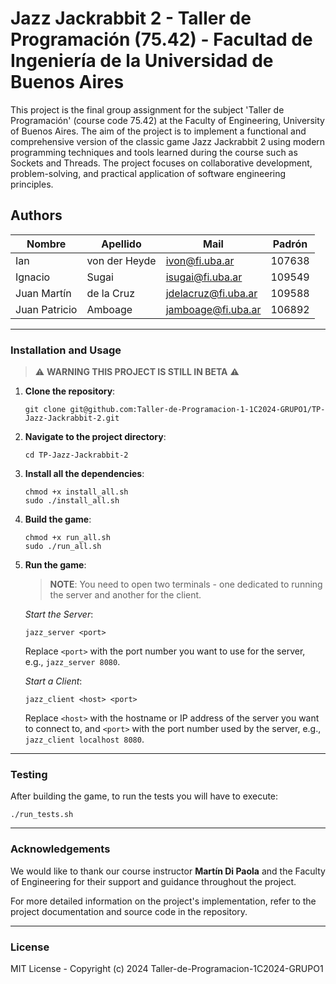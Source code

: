 # Jazz Jackrabbit 2 - Taller de Programación (75.42) - Facultad de Ingeniería de la Universidad de Buenos Aires

This project is the final group assignment for the subject 'Taller de Programación' (course code 75.42) at the Faculty of Engineering, University of Buenos Aires. The aim of the project is to implement a functional and comprehensive version of the classic game Jazz Jackrabbit 2 using modern programming techniques and tools learned during the course such as Sockets and Threads. The project focuses on collaborative development, problem-solving, and practical application of software engineering principles.

## Authors
| Nombre | Apellido | Mail | Padrón |
| ------ | -------- | ------ | ------ |
| Ian  | von der Heyde | ivon@fi.uba.ar | 107638 |
| Ignacio | Sugai | isugai@fi.uba.ar | 109549 |
| Juan Martín | de la Cruz | jdelacruz@fi.uba.ar | 109588 |
| Juan Patricio | Amboage | jamboage@fi.uba.ar | 106892 |

-----------------
### Installation and Usage

> ⚠️ **WARNING THIS PROJECT IS STILL IN BETA** ⚠️

1. **Clone the repository**:
   ```
   git clone git@github.com:Taller-de-Programacion-1-1C2024-GRUPO1/TP-Jazz-Jackrabbit-2.git
   ```
2. **Navigate to the project directory**:
   ```
   cd TP-Jazz-Jackrabbit-2
   ```
3. **Install all the dependencies**:
   ```
   chmod +x install_all.sh
   sudo ./install_all.sh
   ```
4. **Build the game**:
   ```
   chmod +x run_all.sh
   sudo ./run_all.sh
   ```
4. **Run the game**:
   > **NOTE**: You need to open two terminals - one dedicated to running the server and another for the client.

   *Start the Server*:
   ```
   jazz_server <port>
   ```
   Replace `<port>` with the port number you want to use for the server, e.g., `jazz_server 8080`.

   *Start a Client*:
   ```
   jazz_client <host> <port>
   ```
   Replace `<host>` with the hostname or IP address of the server you want to connect to, and `<port>` with the port number used by the server, e.g., `jazz_client localhost 8080`.

-----------------
### Testing
After building the game, to run the tests you will have to execute:
```
./run_tests.sh
```
-----------------
### Acknowledgements
We would like to thank our course instructor **Martín Di Paola** and the Faculty of Engineering for their support and guidance throughout the project. 

For more detailed information on the project's implementation, refer to the project documentation and source code in the repository.

-----------------
### License
MIT License - Copyright (c) 2024 Taller-de-Programacion-1C2024-GRUPO1
